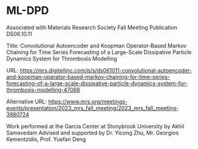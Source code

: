 # **ML-DPD**


Associated with Materials Research Society Fall Meeting Publication DS06.10.11

Title: Convolutional Autoencoder and Koopman Operator-Based Markov Chaining for Time Series Forecasting of a Large-Scale Dissipative Particle Dynamics System for Thrombosis Modelling

URL: https://mrs.digitellinc.com/p/s/ds061011-convolutional-autoencoder-and-koopman-operator-based-markov-chaining-for-time-series-forecasting-of-a-large-scale-dissipative-particle-dynamics-system-for-thrombosis-modelling-47068

Alternative URL: https://www.mrs.org/meetings-events/presentation/2023_mrs_fall_meeting/2023_mrs_fall_meeting-3980724

Work performed at the Garcia Center at Stonybrook University by Akhil Samavedam 
Advised and supported by Dr. Yicong Zhu, Mr. Georgios Kementzidis, Prof. Yuefan Deng
